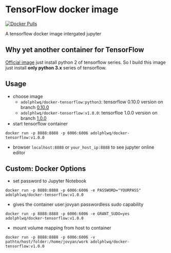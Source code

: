 # TensorFlow docker image
[![Docker Pulls](https://img.shields.io/docker/pulls/adolphlwq/docker-tensorflow.svg?maxAge=2592000)]()

A tensorflow docker image intergated jupyter

## Why yet another container for TensorFlow
[Official image](https://hub.docker.com/r/tensorflow/tensorflow/) just install python 2 of tensorflow series. So I build this image just install **only python 3.x** series of tensorflow.

## Usage
- choose image
    - `adolphlwq/docker-tensorflow:python3`: tensorflow 0.10.0 version on branch [0.10.0](https://github.com/dockerq/docker-tensorflow/tree/v0.10.0)
    - `adolphlwq/docker-tensorflow:v1.0.0`: tensorfloe 1.0.0 version on branch [1.0.0](https://github.com/dockerq/docker-tensorflow/tree/v1.0.0)
- start tensorflow container
```
docker run -p 8888:8888 -p 6006:6006 adolphlwq/docker-tensorflow:v1.0.0
```
- browser `localhost:8888` or `your_host_ip:8888` to see jupyter online editor

## Custom: Docker Options
- set password to Jupyter Notebook
```
docker run -p 8888:8888 -p 6006:6006 -e PASSWORD="YOURPASS" adolphlwq/docker-tensorflow:v1.0.0
```
- gives the container user:jovyan passwordless sudo capability
```
docker run -p 8888:8888 -p 6006:6006 -e GRANT_SUDO=yes adolphlwq/docker-tensorflow:v1.0.0
```
- mount volume mapping from host to container
```
docker run -p 8888:8888 -p 6006:6006 -v pathto/host/folder:/home/jovyan/work adolphlwq/docker-tensorflow:v1.0.0
```
